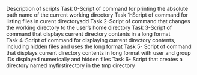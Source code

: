 Description of scripts
Task 0-Script of  command for printing the absolute path name of the current working directory
Task 1-Script of  command for listing files in curent directorysdd
Task 2-Script of command that changes the working directory to the user’s home directory
Task 3-Script of command  that displays current directory contents in a long format  
Task 4-Script of command for displaying current directory contents, including hidden files and uses the long format
Task 5- Script of command that displays current directory contents in long format with user and group IDs displayed numerically and hidden files
Task 6- Script that creates a directory named myfirstirectory in the tmp directory
